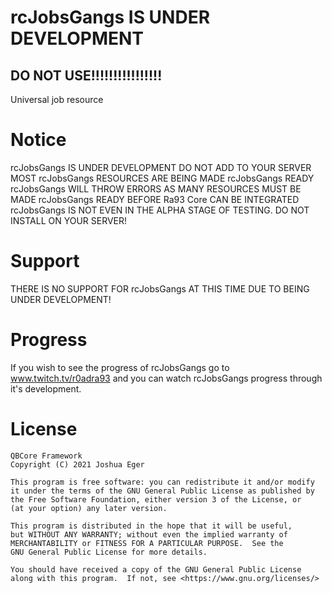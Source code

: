 # rcJobsGangs IS UNDER DEVELOPMENT
## DO NOT USE!!!!!!!!!!!!!!!!
Universal job resource

# Notice

rcJobsGangs IS UNDER DEVELOPMENT
DO NOT ADD TO YOUR SERVER
MOST rcJobsGangs RESOURCES ARE BEING MADE rcJobsGangs READY
rcJobsGangs WILL THROW ERRORS AS MANY RESOURCES MUST BE MADE rcJobsGangs READY BEFORE Ra93 Core CAN BE INTEGRATED
rcJobsGangs IS NOT EVEN IN THE ALPHA STAGE OF TESTING.
DO NOT INSTALL ON YOUR SERVER!

# Support

THERE IS NO SUPPORT FOR rcJobsGangs AT THIS TIME DUE TO BEING UNDER DEVELOPMENT!

# Progress

If you wish to see the progress of rcJobsGangs go to www.twitch.tv/r0adra93 and you can watch rcJobsGangs progress through it's development.

# License

    QBCore Framework
    Copyright (C) 2021 Joshua Eger

    This program is free software: you can redistribute it and/or modify
    it under the terms of the GNU General Public License as published by
    the Free Software Foundation, either version 3 of the License, or
    (at your option) any later version.

    This program is distributed in the hope that it will be useful,
    but WITHOUT ANY WARRANTY; without even the implied warranty of
    MERCHANTABILITY or FITNESS FOR A PARTICULAR PURPOSE.  See the
    GNU General Public License for more details.

    You should have received a copy of the GNU General Public License
    along with this program.  If not, see <https://www.gnu.org/licenses/>
